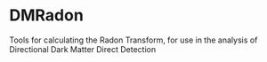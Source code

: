 # DMRadon
Tools for calculating the Radon Transform, for use in the analysis of Directional Dark Matter Direct Detection
